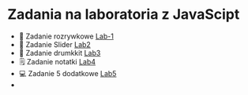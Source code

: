 # Zadania na laboratoria z JavaScipt

- 🎉 Zadanie rozrywkowe [Lab-1](lab1)
- 🥀 Zadanie Slider [Lab2](lab2)
- 🥁 Zadanie drumkkit [Lab3](lab3)
- 🗒️ Zadanie notatki [Lab4](lab4)
- 💻 Zadanie 5 dodatkowe [Lab5](lab5)
- 
